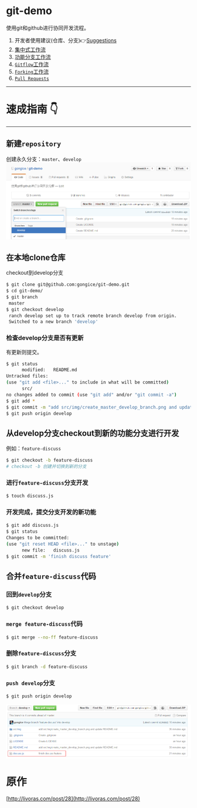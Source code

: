 # git-demo
使用git和github进行协同开发流程。  
1.  开发者使用建议(仓库、分支):point_right:[Suggestions](doc/Suggestions-for-repository-branches-used-in-development.md)
1. [集中式工作流](doc/git-workflows-and-tutorials/workflow-centralized.md)
1. [功能分支工作流](doc/git-workflows-and-tutorials/workflow-feature-branch.md)
1. [`Gitflow`工作流](doc/git-workflows-and-tutorials/workflow-gitflow.md)
1. [`Forking`工作流](doc/git-workflows-and-tutorials/workflow-forking.md)
1. [`Pull Requests`](doc/git-workflows-and-tutorials/pull-request.md)


---------------------------------
# 速成指南 :point_down:
---------------------------------
## 新建`repository`  
 创建永久分支：`master`、`develop`
![图](src/img/create_master_develop_branch.png)
## 在本地clone仓库  
checkout到develop分支
```bash
$ git clone git@github.com:gongice/git-demo.git
$ cd git-demo/
$ git branch
 master
$ git checkout develop
 ranch develop set up to track remote branch develop from origin.
 Switched to a new branch 'develop'
```
### 检查develop分支是否有更新  
  有更新则提交。
```bash
$ git status
      modified:   README.md
Untracked files:
(use "git add <file>..." to include in what will be committed)
      src/
no changes added to commit (use "git add" and/or "git commit -a")
$ git add *
$ git commit -m "add src/img/create_master_develop_branch.png and update README.md"
$ git push origin develop
```
## 从develop分支checkout到新的功能分支进行开发
例如：`feature-discuss`
```bash
$ git checkout -b feature-discuss
# checkout -b 创建并切换到新的分支
```
### 进行`feature-discuss`分支开发
```bash
$ touch discuss.js
```
### 开发完成，提交分支开发的新功能
```bash
$ git add discuss.js
$ git status
Changes to be committed:
(use "git reset HEAD <file>..." to unstage)
      new file:   discuss.js
$ git commit -m 'finish discuss feature'
```
## 合并`feature-discuss`代码
### 回到`develop`分支
```bash
$ git checkout develop
```
### `merge feature-discuss`代码
```bash
$ git merge --no-ff feature-discuss
```
### 删除`feature-discuss`分支
```bash
$ git branch -d feature-discuss
```
### `push develop`分支
```bash
$ git push origin develop
```
![图](src/img/finish_feature-discuss.png)

# 原作
[http://livoras.com/post/28](http://livoras.com/post/28)
